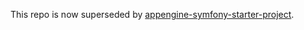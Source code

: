 This repo is now superseded by [appengine-symfony-starter-project](https://github.com/GoogleCloudPlatform/appengine-symfony-starter-project).
